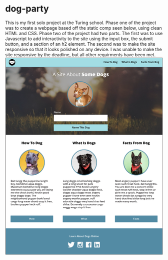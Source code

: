 # dog-party
This is my first solo project at the Turing school.  Phase one of the project was to create a webpage based off the static comp seen below, using clean HTML and CSS. Phase two of the project had two parts.  The first was to use Javascript to add interactivity to the site using the input box, the submit button, and a section of an h2 element.  The second was to make the site responsive so that it looks polished on any device. I was unable to make the site responsive by the deadline, but all other requirments have been met.
![Static comp for project](https://github.com/David5280/dog-party/blob/master/static-comp-1.png)
